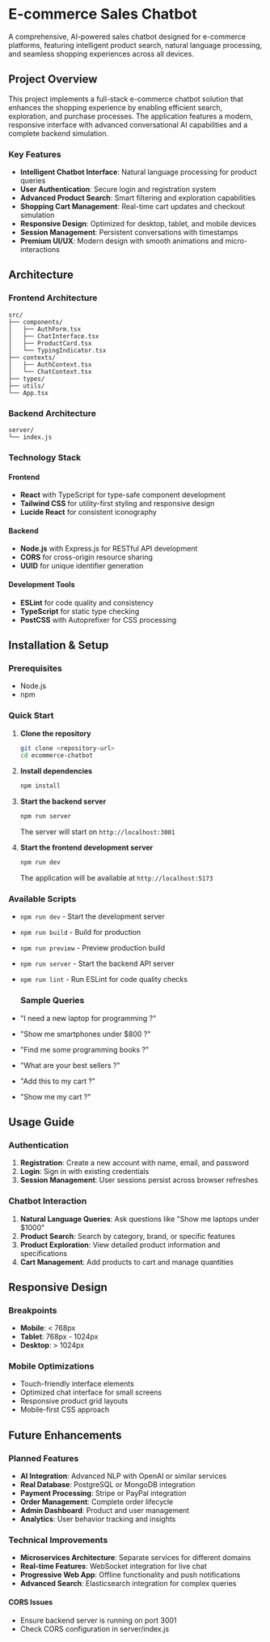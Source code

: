 # E-commerce Sales Chatbot

A comprehensive, AI-powered sales chatbot designed for e-commerce platforms, featuring intelligent product search, natural language processing, and seamless shopping experiences across all devices.

## Project Overview

This project implements a full-stack e-commerce chatbot solution that enhances the shopping experience by enabling efficient search, exploration, and purchase processes. The application features a modern, responsive interface with advanced conversational AI capabilities and a complete backend simulation.

### Key Features

- **Intelligent Chatbot Interface**: Natural language processing for product queries
-  **User Authentication**: Secure login and registration system
-  **Advanced Product Search**: Smart filtering and exploration capabilities
-  **Shopping Cart Management**: Real-time cart updates and checkout simulation
-  **Responsive Design**: Optimized for desktop, tablet, and mobile devices
-  **Session Management**: Persistent conversations with timestamps
-  **Premium UI/UX**: Modern design with smooth animations and micro-interactions

## Architecture

### Frontend Architecture
```
src/
├── components/   
│   ├── AuthForm.tsx    
│   ├── ChatInterface.tsx 
│   ├── ProductCard.tsx 
│   └── TypingIndicator.tsx 
├── contexts/           
│   ├── AuthContext.tsx 
│   └── ChatContext.tsx 
├── types/              
├── utils/              
└── App.tsx           
```

### Backend Architecture
```
server/
└── index.js  
```

### Technology Stack

#### Frontend
- **React** with TypeScript for type-safe component development
- **Tailwind CSS** for utility-first styling and responsive design
- **Lucide React** for consistent iconography

#### Backend
- **Node.js** with Express.js for RESTful API development
- **CORS** for cross-origin resource sharing
- **UUID** for unique identifier generation

#### Development Tools
- **ESLint** for code quality and consistency
- **TypeScript** for static type checking
- **PostCSS** with Autoprefixer for CSS processing

## Installation & Setup

### Prerequisites
- Node.js 
- npm 

### Quick Start

1. **Clone the repository**
   ```bash
   git clone <repository-url>
   cd ecommerce-chatbot
   ```

2. **Install dependencies**
   ```bash
   npm install
   ```

3. **Start the backend server**
   ```bash
   npm run server
   ```
   The server will start on `http://localhost:3001`

4. **Start the frontend development server**
   ```bash
   npm run dev
   ```
   The application will be available at `http://localhost:5173`

### Available Scripts

- `npm run dev` - Start the development server
- `npm run build` - Build for production
- `npm run preview` - Preview production build
- `npm run server` - Start the backend API server
- `npm run lint` - Run ESLint for code quality checks

  ### Sample Queries
- "I need a new laptop for programming ?"
- "Show me smartphones under $800 ?"
- "Find me some programming books ?"
- "What are your best sellers ?"
- "Add this to my cart ?"
- "Show me my cart ?"

## Usage Guide

### Authentication
1. **Registration**: Create a new account with name, email, and password
2. **Login**: Sign in with existing credentials
3. **Session Management**: User sessions persist across browser refreshes

### Chatbot Interaction
1. **Natural Language Queries**: Ask questions like "Show me laptops under $1000"
2. **Product Search**: Search by category, brand, or specific features
3. **Product Exploration**: View detailed product information and specifications
4. **Cart Management**: Add products to cart and manage quantities

## Responsive Design

### Breakpoints
- **Mobile**: < 768px
- **Tablet**: 768px - 1024px
- **Desktop**: > 1024px

### Mobile Optimizations
- Touch-friendly interface elements
- Optimized chat interface for small screens
- Responsive product grid layouts
- Mobile-first CSS approach

## Future Enhancements

### Planned Features
- **AI Integration**: Advanced NLP with OpenAI or similar services
- **Real Database**: PostgreSQL or MongoDB integration
- **Payment Processing**: Stripe or PayPal integration
- **Order Management**: Complete order lifecycle
- **Admin Dashboard**: Product and user management
- **Analytics**: User behavior tracking and insights

### Technical Improvements
- **Microservices Architecture**: Separate services for different domains
- **Real-time Features**: WebSocket integration for live chat
- **Progressive Web App**: Offline functionality and push notifications
- **Advanced Search**: Elasticsearch integration for complex queries

#### CORS Issues
- Ensure backend server is running on port 3001
- Check CORS configuration in server/index.js
